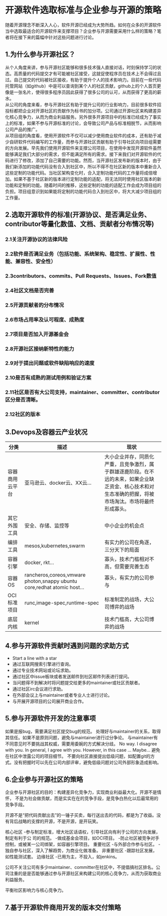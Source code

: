 # 开源软件选取标准与企业参与开源的策略
随着开源理念不断深入人心，软件开源已经成为大势所趋。如何在众多的开源软件当中选取最适合的开源软件来支撑项目？企业参与开源需要采用什么样的策略？笔者将在接下来的篇幅中针对这些问题进行讨论。
## 1.为什么参与开源社区？
从个人角度来讲，参与开源社区能够和很多技术强人直接对话，时刻保持学习的状态。高质量的代码提交才有可能被社区接受，这就促使程序员在技术上不会得过且过。自己提交的代码被社区接收，有助于提升个人的技术影响力。目前在一些代码托管网站（如github）中是可以查询到某个人的社区贡献，github上的个人首页更像是一张名片，使得很多程序员因此获得了很多公司的认可，从而获得了更高的薪水。<br>
从公司的角度来看，参与开源社区有助于提升公司的行业影响力，目前很多软件招投标都把企业对开源社区的贡献作为标书的加分项。公司通过开源社区来构建差异化核心竞争力，从而为商业利益服务。另外很多开源项目中的标准已经成为了事实上的标准，如果不参与开源标准的讨论，会导致公司产品与标准相脱节，从而影响公司产品的推广。<br>
从项目组的角度看，使用开源软件不仅可以减少使用商业软件的成本，还有助于减少自研软件代码编写的工作量，而参与开源社区贡献有助于引导社区向项目组需要的方向发展。早先我们使用开源软件来支撑公司项目，在使用中发现开源软件虽然能够满足我们大部分的需求，但不能满足所有的需求。接下来我们对开源软件的代码进行了修改，添加了自己需要的功能。然而，当开源社区发布新的版本时，由于我们新添加的功能代码没有合入到社区中，所以不得不在社区新的版本中重新合入这些定制的功能代码。当社区架构变化时，合入定制功能代码的工作量将成倍增加。如果不基于社区新的版本进行定制功能的适配，将无法同时使用社区版本的新功能和定制的功能。随着时间的推移，这些定制的功能的适配工作会成为项目组的负担。项目组意识到如果能将定制的功能代码合入到社区中，将大大减少项目组的工作量。<br>

## 2.选取开源软件的标准(开源协议、是否满足业务、contributor等量化数值、文档、贡献者分布情况等)
### 2.1关注开源协议的法律风险
### 2.2软件是否满足业务（包括功能、系统架构、稳定性、扩展性、性能、兼容性、安全性）
### 2.3contributors、commits、Pull Requests、Issues、Fork数值
### 2.4社区文档是否完善
### 2.5开源贡献者的分布情况
### 2.6市场占用率及认可程度、成熟度
### 2.7项目是否加入开源基金会
### 2.8开源社区接纳新特性的能力
### 2.9对于提出问题或软件缺陷响应的速度
### 2.10是否有成熟的测试用例和验证方案
### 2.11社区是否有大公司支持，maintainer、committer、contributor区分是否清晰。
### 2.12社区的版本

## 3.Devops及容器云产业状况

| 分类 | 描述 | 现状 |
| ---------------------------------------- | ---------------------------------------- | ---------------------------------------- |
| 容器商用云平台 | 亚马逊云、docker云、XX云… | 大小企业并存，同质化严重，且竞争激烈，属于群雄逐鹿阶段。在不远的未来，如果企业缺乏资金、核心技术和对生态准确的把握，将被市场淘汰。市场将最终形成寡头。|
| 其它外围工具 | 安全、存储、监控等 | 中小企业的机会点 |
| 编排工具 | mesos,kubernetes,swarm | 有实力的公司在角逐，三分天下的局面 |
| 容器引擎 | docker, rkt… | 寡头，技术门槛相对不高，但需要完善生态 |
| 容器OS | rancheros,coreos,vmware photon,snappy ubuntu core,redhat atomic host… | 寡头，有实力的公司参与 |
| OCI标准项目 | runc,image-spec,runtime-spec | 标准制定的战场，大公司博弈的战场 |
| 底层内核 | kernel | 技术门槛高，大公司博弈的战场 |

## 4.参与开源软件贡献时遇到问题的求助方式
* Start a line with a star
* 通过互联网搜索引擎进行查询。
* 通过专业技术网站或论坛求助。
* 通过社区中issue板块或者发送邮件到社区邮件列表进行提问。
* 当问题得不到解决时将问题提交给更多的maintainer或社区贡献者。
* 通过社区irc会议进行求助。
* 在外部会议上与maintainer或者专业人士进行讨论。
* 与开展开源项目的公司展开商业合作。

## 5.参与开源软件开发的注意事项

如果是报bug，需要满足社区提交bug的规范。
处理好与maintainer的关系，取得其信任。如果不是原则问题，避免与maintainer进行过分争论。
与maintainer有不同意见时不要挑战其权威，需要用委婉的方式解决分歧。
	No way. I disagree with you.
	In general, I agree with you. However, in this case …  Maybe…
避免在社区中泄露公司的项目细节。
不要向社区直接提出低级问题，如配置git的方式。没有把握时可以先在公司内部评审，避免低级问题对公司外部形象造成影响。

## 6.企业参与开源社区的策略

企业参与开源社区的目的：构建差异化竞争力，实现商业利益最大化。开源不是情怀，
不是为社会做贡献，而是实实在在的竞争手段，是竞争白热化以后最常用的竞争手段。

开源不是“把代码贡献出去”的一锤子买卖，每行送出去的代码，都是为了收益。没有背后战略的支撑的开源，不是开源，是开玩笑。

核心社区
	-参与制定标准，增大社区话语权，引导社区向有利于公司的方向发展，制定有利于公	司的规范。
	-做成基金会项目，如OCI项目。
	-防止社区被竞争对手控制，或被某一公司绑架，如容器引擎项目。
重要社区
	-与外部合作参与社区。
	-独自参与社区，深入了解趋势，为商业化做准备。
非重要社区
	-跟踪社区发展，如性能测试套。
边缘社区
	-已用为主，不投入，如jenkins。

公司不关注公司有多少maintainer、committer在社区中，不提倡搞社区排名。公司注重的是是否能够通过参与开源社区来构建公司的核心竞争力，从而为获取商业利益服务。

平衡社区影响力与核心竞争力。

## 7.基于开源软件商用开发的版本交付策略
